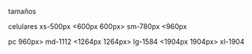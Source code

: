 tamaños

celulares
xs-500px <600px
600px> sm-780px <960px

pc
960px> md-1112 <1264px
1264px> lg-1584 <1904px
1904px> xl-1904
